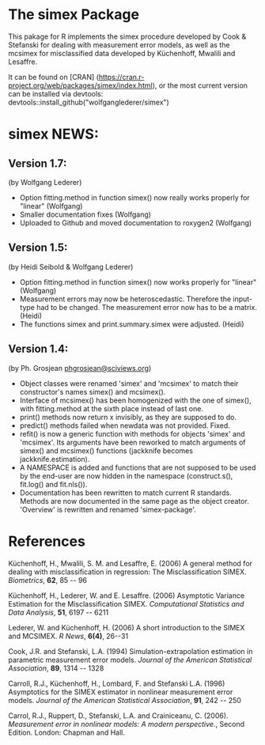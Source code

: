 # The simex Package

This pakage for R implements the simex procedure developed by Cook & Stefanski for dealing with measurement error models, as well as the mcsimex for misclassified data developed by Küchenhoff, Mwalili and Lesaffre.

It can be found on [CRAN] (https://cran.r-project.org/web/packages/simex/index.html), or the most current version can be installed via devtools: devtools::install_github("wolfganglederer/simex")


# simex NEWS:

## Version 1.7:
(by Wolfgang Lederer)

- Option fitting.method in function simex() now really works properly for "linear" (Wolfgang)
- Smaller documentation fixes (Wolfgang)
- Uploaded to Github and moved documentation to roxygen2 (Wolfgang)

## Version 1.5:
(by Heidi Seibold & Wolfgang Lederer)

- Option fitting.method in function simex() now works properly for "linear" (Wolfgang)
- Measurement errors may now be heteroscedastic. Therefore the input-type had to be changed. The measurement error now has to be a  matrix. (Heidi)
- The functions simex and print.summary.simex were adjusted. (Heidi)

## Version 1.4:
(by Ph. Grosjean <phgrosjean@sciviews.org>)

- Object classes were renamed 'simex' and 'mcsimex' to match their constructor's names simex() and mcsimex().
- Interface of mcsimex() has been homogenized with the one of simex(), with fitting.method at the sixth place instead of last one.
- print() methods now return x invisibly, as they are supposed to do.
- predict() methods failed when newdata was not provided. Fixed.
- refit() is now a generic function with methods for objects 'simex' and 'mcsimex'. Its arguments have been reworked to match arguments of simex() and mcsimex() functions (jackknife becomes jackknife.estimation).
- A NAMESPACE is added and functions that are not supposed to be used by the end-user are now hidden in the namespace (construct.s(), fit.log() and fit.nls()).
- Documentation has been rewritten to match current R standards. Methods are now documented in the same page as the object creator. 'Overview' is rewritten and renamed 'simex-package'.

# References

Küchenhoff, H., Mwalili, S. M.  and Lesaffre, E. (2006) A general method for dealing with misclassification in regression: The Misclassification SIMEX. *Biometrics*, **62**, 85 -- 96

Küchenhoff, H., Lederer, W. and E. Lesaffre. (2006) Asymptotic Variance Estimation for the Misclassification SIMEX. *Computational Statistics and Data Analysis*, **51**, 6197 -- 6211

Lederer, W. and Küchenhoff, H. (2006) A short introduction to the SIMEX and MCSIMEX. *R News*, **6(4)**, 26--31

Cook, J.R. and Stefanski, L.A. (1994) Simulation-extrapolation estimation in parametric measurement error models. *Journal of the American Statistical Association*, **89**, 1314 -- 1328

Carroll, R.J., Küchenhoff, H., Lombard, F. and Stefanski L.A. (1996) Asymptotics for the SIMEX estimator in nonlinear measurement error models. *Journal of the American Statistical Association*, **91**, 242 -- 250

Carrol, R.J., Ruppert, D., Stefanski, L.A. and Crainiceanu, C. (2006). *Measurement error in nonlinear models: A modern perspective.*, Second Edition. London: Chapman and Hall.
